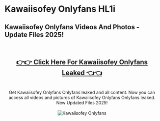 # Kawaiisofey Onlyfans HL1i

<h2>Kawaiisofey Onlyfans Videos And Photos - Update Files 2025!</h2>
<br>
<div align="center">
<h2><a href="https://213.232.235.80/live/video.php?q=kawaiisofey-onlyfans" rel="nofollow">👉👉 Click Here For Kawaiisofey Onlyfans Leaked 👈👈</a></h2>

<br>
Get Kawaiisofey Onlyfans Onlyfans leaked and all content. Now you can access all videos and pictures of Kawaiisofey Onlyfans Onlyfans leaked. New Updated Files 2025!
<br>
<br>
<a href="https://213.232.235.80/live/video.php?q=kawaiisofey-onlyfans" rel="nofollow" data-target="animated-image.originalLink"><img src="https://i.imgur.com/dJHk4Zq.gif" alt="Kawaiisofey Onlyfans" style="max-width: 100%; display: inline-block;" data-target="animated-image.originalImage"></a>
</div>
<br>